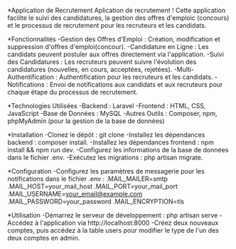 *Application de Recrutement
Aplication de recrutement ! Cette application facilite le suivi des candidatures, la gestion des offres d'emploic (concours) et le processus de recrutement pour les recruteurs et les candidats.

*Fonctionnalités
-Gestion des Offres d'Emploi : Création, modification et suppression d'offres d'emploi(concour).
-Candidature en Ligne : Les candidats peuvent postuler aux offres directement via l'application.
-Suivi des Candidatures : Les recruteurs peuvent suivre l'évolution des candidatures (nouvelles, en cours, acceptées, rejetées).
-Multi-Authentification : Authentification pour les recruteurs et les candidats.
-Notifications : Envoi de notifications aux candidats et aux recruteurs pour chaque étape du processus de recrutement.

*Technologies Utilisées
-Backend : Laravel
-Frontend : HTML, CSS, JavaScript
-Base de Données : MySQL
-Autres Outils : Composer, npm, phpMyAdmin (pour la gestion de la base de données)

*Installation
-Clonez le dépôt : git clone
-Installez les dépendances backend : composer install.
-Installez les dépendances frontend : npm install && npm run dev.
-Configurez les informations de la base de données dans le fichier .env.
-Exécutez les migrations : php artisan migrate.

*Configuration
-Configurez les paramètres de messagerie pour les notifications dans le fichier .env :
.MAIL_MAILER=smtp
.MAIL_HOST=your_mail_host
.MAIL_PORT=your_mail_port
.MAIL_USERNAME=your_email@example.com
.MAIL_PASSWORD=your_password
.MAIL_ENCRYPTION=tls

*Utilisation
-Démarrez le serveur de développement : php artisan serve
-Accédez à l'application via http://localhost:8000
-Créez deux nouveaux comptes, puis accédez à la table users pour modifier le type de l'un des deux comptes en admin.


